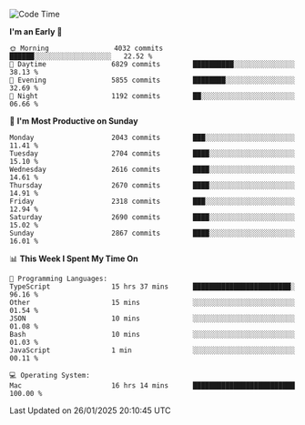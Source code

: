 <!--START_SECTION:waka-->
![Code Time](http://img.shields.io/badge/Code%20Time-4%2C778%20hrs%2050%20mins-blue)

**I'm an Early 🐤** 

```text
🌞 Morning                4032 commits        ██████░░░░░░░░░░░░░░░░░░░   22.52 % 
🌆 Daytime                6829 commits        ██████████░░░░░░░░░░░░░░░   38.13 % 
🌃 Evening                5855 commits        ████████░░░░░░░░░░░░░░░░░   32.69 % 
🌙 Night                  1192 commits        ██░░░░░░░░░░░░░░░░░░░░░░░   06.66 % 
```
📅 **I'm Most Productive on Sunday** 

```text
Monday                   2043 commits        ███░░░░░░░░░░░░░░░░░░░░░░   11.41 % 
Tuesday                  2704 commits        ████░░░░░░░░░░░░░░░░░░░░░   15.10 % 
Wednesday                2616 commits        ████░░░░░░░░░░░░░░░░░░░░░   14.61 % 
Thursday                 2670 commits        ████░░░░░░░░░░░░░░░░░░░░░   14.91 % 
Friday                   2318 commits        ███░░░░░░░░░░░░░░░░░░░░░░   12.94 % 
Saturday                 2690 commits        ████░░░░░░░░░░░░░░░░░░░░░   15.02 % 
Sunday                   2867 commits        ████░░░░░░░░░░░░░░░░░░░░░   16.01 % 
```


📊 **This Week I Spent My Time On** 

```text
💬 Programming Languages: 
TypeScript               15 hrs 37 mins      ████████████████████████░   96.16 % 
Other                    15 mins             ░░░░░░░░░░░░░░░░░░░░░░░░░   01.54 % 
JSON                     10 mins             ░░░░░░░░░░░░░░░░░░░░░░░░░   01.08 % 
Bash                     10 mins             ░░░░░░░░░░░░░░░░░░░░░░░░░   01.03 % 
JavaScript               1 min               ░░░░░░░░░░░░░░░░░░░░░░░░░   00.11 % 

💻 Operating System: 
Mac                      16 hrs 14 mins      █████████████████████████   100.00 % 
```


 Last Updated on 26/01/2025 20:10:45 UTC
<!--END_SECTION:waka-->
